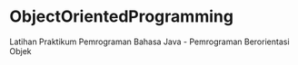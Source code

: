 # ObjectOrientedProgramming
Latihan Praktikum Pemrograman Bahasa Java - Pemrograman Berorientasi Objek

